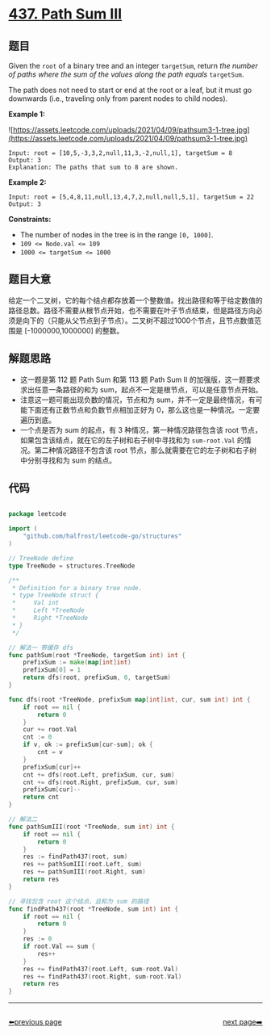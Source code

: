 # [437. Path Sum III](https://leetcode.com/problems/path-sum-iii/)


## 题目

Given the `root` of a binary tree and an integer `targetSum`, return *the number of paths where the sum of the values along the path equals* `targetSum`.

The path does not need to start or end at the root or a leaf, but it must go downwards (i.e., traveling only from parent nodes to child nodes).

**Example 1:**

![https://assets.leetcode.com/uploads/2021/04/09/pathsum3-1-tree.jpg](https://assets.leetcode.com/uploads/2021/04/09/pathsum3-1-tree.jpg)

```
Input: root = [10,5,-3,3,2,null,11,3,-2,null,1], targetSum = 8
Output: 3
Explanation: The paths that sum to 8 are shown.

```

**Example 2:**

```
Input: root = [5,4,8,11,null,13,4,7,2,null,null,5,1], targetSum = 22
Output: 3

```

**Constraints:**

- The number of nodes in the tree is in the range `[0, 1000]`.
- `109 <= Node.val <= 109`
- `1000 <= targetSum <= 1000`

## 题目大意

给定一个二叉树，它的每个结点都存放着一个整数值。找出路径和等于给定数值的路径总数。路径不需要从根节点开始，也不需要在叶子节点结束，但是路径方向必须是向下的（只能从父节点到子节点）。二叉树不超过1000个节点，且节点数值范围是 [-1000000,1000000] 的整数。


## 解题思路


- 这一题是第 112 题 Path Sum 和第 113 题 Path Sum II 的加强版，这一题要求求出任意一条路径的和为 sum，起点不一定是根节点，可以是任意节点开始。
- 注意这一题可能出现负数的情况，节点和为 sum，并不一定是最终情况，有可能下面还有正数节点和负数节点相加正好为 0，那么这也是一种情况。一定要遍历到底。
- 一个点是否为 sum 的起点，有 3 种情况，第一种情况路径包含该 root 节点，如果包含该结点，就在它的左子树和右子树中寻找和为 `sum-root.Val` 的情况。第二种情况路径不包含该 root 节点，那么就需要在它的左子树和右子树中分别寻找和为 sum 的结点。



## 代码

```go

package leetcode

import (
	"github.com/halfrost/leetcode-go/structures"
)

// TreeNode define
type TreeNode = structures.TreeNode

/**
 * Definition for a binary tree node.
 * type TreeNode struct {
 *     Val int
 *     Left *TreeNode
 *     Right *TreeNode
 * }
 */

// 解法一 带缓存 dfs
func pathSum(root *TreeNode, targetSum int) int {
	prefixSum := make(map[int]int)
	prefixSum[0] = 1
	return dfs(root, prefixSum, 0, targetSum)
}

func dfs(root *TreeNode, prefixSum map[int]int, cur, sum int) int {
	if root == nil {
		return 0
	}
	cur += root.Val
	cnt := 0
	if v, ok := prefixSum[cur-sum]; ok {
		cnt = v
	}
	prefixSum[cur]++
	cnt += dfs(root.Left, prefixSum, cur, sum)
	cnt += dfs(root.Right, prefixSum, cur, sum)
	prefixSum[cur]--
	return cnt
}

// 解法二
func pathSumIII(root *TreeNode, sum int) int {
	if root == nil {
		return 0
	}
	res := findPath437(root, sum)
	res += pathSumIII(root.Left, sum)
	res += pathSumIII(root.Right, sum)
	return res
}

// 寻找包含 root 这个结点，且和为 sum 的路径
func findPath437(root *TreeNode, sum int) int {
	if root == nil {
		return 0
	}
	res := 0
	if root.Val == sum {
		res++
	}
	res += findPath437(root.Left, sum-root.Val)
	res += findPath437(root.Right, sum-root.Val)
	return res
}


```



----------------------------------------------
<div style="display: flex;justify-content: space-between;align-items: center;">
<p><a href="https://books.halfrost.com/leetcode/ChapterFour/0400~0499/0436.Find-Right-Interval/">⬅️previous page</a></p>
<p><a href="https://books.halfrost.com/leetcode/ChapterFour/0400~0499/0438.Find-All-Anagrams-in-a-String/">next page➡️</a></p>
</div>
